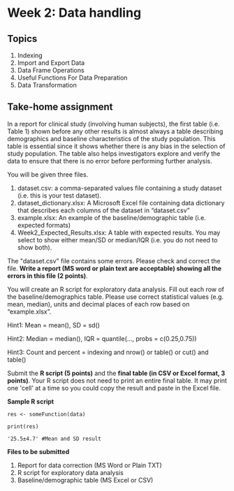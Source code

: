 # Week 2: Data handling
## Topics
1. Indexing
2. Import and Export Data
3. Data Frame Operations
4. Useful Functions For Data  Preparation
5. Data Transformation

## Take-home assignment

In a report for clinical study (involving human subjects), the first table (i.e. Table 1) shown before any other results is almost always a
table describing demographics and baseline characteristics of the study population. This table
is essential since it shows whether there is any bias in the selection of study population. The
table also helps investigators explore and verify the data to ensure that there is no error before
performing further analysis.<p/>
You will be given three files.
1. dataset.csv: a comma-separated values file containing a study dataset (i.e. this is your test dataset).
2. dataset_dictionary.xlsx: A Microsoft Excel file containing data dictionary that describes each columns of the dataset in “dataset.csv”
3. example.xlsx: An example of the baseline/demographic table (i.e. expected formats)
4. Week2_Expected_Results.xlsx: A table with expected results. You may select to show either mean/SD or median/IQR (i.e. you do not need to show both).

The "dataset.csv" file contains some errors. Please check and correct the file. <b>Write a report (MS word or plain text are acceptable) showing all the errors in this file (2 points)</b>.

You will create an R script for exploratory data analysis. Fill out each row of the baseline/demographics table. Please use correct statistical values (e.g. mean, median), units and decimal places of each row based on “example.xlsx”. 

Hint1: Mean = mean(), SD = sd() <p/>
Hint2: Median = median(), IQR = quantile(…, probs = c(0.25,0.75)) <p/>
Hint3: Count and percent = indexing and nrow() or table() or cut() and table() <p/>

Submit the <b>R script (5 points)</b> and the <b>final table (in CSV or Excel format, 3 points)</b>. Your R script does not need to print an entire final table. It may print one 'cell' at a time so you could copy the result and paste in the Excel file. <p/>

<b>Sample R script</b>
```
res <- someFunction(data)

print(res)

'25.5±4.7' #Mean and SD result  
```

<b> Files to be submitted </b>
1. Report for data correction (MS Word or Plain TXT)
2. R script for exploratory data analysis
3. Baseline/demographic table (MS Excel or CSV)
